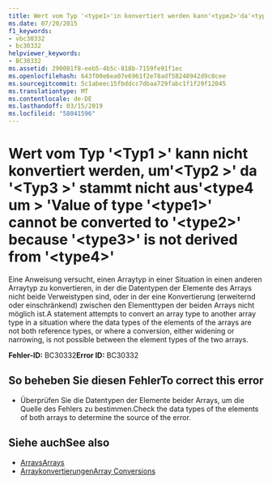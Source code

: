 ```yaml
---
title: Wert vom Typ '<type1>'in konvertiert werden kann'<type2>'da'<type3>'wird nicht abgeleitet'<type4>'
ms.date: 07/20/2015
f1_keywords:
- vbc30332
- bc30332
helpviewer_keywords:
- BC30332
ms.assetid: 290081f8-eeb5-4b5c-818b-7159fe91f1ec
ms.openlocfilehash: 643f00e6ea07e6961f2e78adf58248942d9c0cee
ms.sourcegitcommit: 5c1abeec15fbddcc7dbaa729fabc1f1f29f12045
ms.translationtype: MT
ms.contentlocale: de-DE
ms.lasthandoff: 03/15/2019
ms.locfileid: "58041596"
---
```

# <a name="value-of-type-type1-cannot-be-converted-to-type2-because-type3-is-not-derived-from-type4"></a><span data-ttu-id="4360c-102">Wert vom Typ '\<Typ1 >' kann nicht konvertiert werden, um'\<Typ2 >' da '\<Typ3 >' stammt nicht aus'\<type4 um > '</span><span class="sxs-lookup"><span data-stu-id="4360c-102">Value of type '\<type1>' cannot be converted to '\<type2>' because '\<type3>' is not derived from '\<type4>'</span></span>
<span data-ttu-id="4360c-103">Eine Anweisung versucht, einen Arraytyp in einer Situation in einen anderen Arraytyp zu konvertieren, in der die Datentypen der Elemente des Arrays nicht beide Verweistypen sind, oder in der eine Konvertierung (erweiternd oder einschränkend) zwischen den Elementtypen der beiden Arrays nicht möglich ist.</span><span class="sxs-lookup"><span data-stu-id="4360c-103">A statement attempts to convert an array type to another array type in a situation where the data types of the elements of the arrays are not both reference types, or where a conversion, either widening or narrowing, is not possible between the element types of the two arrays.</span></span>  
  
 <span data-ttu-id="4360c-104">**Fehler-ID:** BC30332</span><span class="sxs-lookup"><span data-stu-id="4360c-104">**Error ID:** BC30332</span></span>  
  
## <a name="to-correct-this-error"></a><span data-ttu-id="4360c-105">So beheben Sie diesen Fehler</span><span class="sxs-lookup"><span data-stu-id="4360c-105">To correct this error</span></span>  
  
-   <span data-ttu-id="4360c-106">Überprüfen Sie die Datentypen der Elemente beider Arrays, um die Quelle des Fehlers zu bestimmen.</span><span class="sxs-lookup"><span data-stu-id="4360c-106">Check the data types of the elements of both arrays to determine the source of the error.</span></span>  
  
## <a name="see-also"></a><span data-ttu-id="4360c-107">Siehe auch</span><span class="sxs-lookup"><span data-stu-id="4360c-107">See also</span></span>

- [<span data-ttu-id="4360c-108">Arrays</span><span class="sxs-lookup"><span data-stu-id="4360c-108">Arrays</span></span>](../../visual-basic/programming-guide/language-features/arrays/index.md)
- [<span data-ttu-id="4360c-109">Arraykonvertierungen</span><span class="sxs-lookup"><span data-stu-id="4360c-109">Array Conversions</span></span>](../../visual-basic/programming-guide/language-features/data-types/array-conversions.md)
